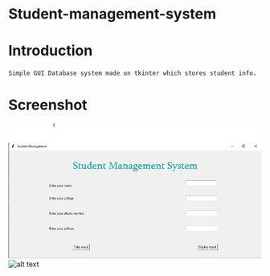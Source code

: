 # Student-management-system

# Introduction
```
Simple GUI Database system made on tkinter which stores student info.
```
# Screenshot
![alt text](https://github.com/akhileshmanish13/Student-management-system/blob/master/sms%201.PNG)
![alt text]()
